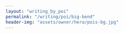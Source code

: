 ```yaml
---
layout: "writing_by_poi"
permalink: "/writing/poi/big-bend"
header-img: "assets/owner/hero/pois-bg.jpg"
---
```

